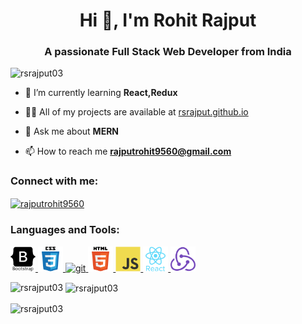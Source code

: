 <h1 align="center">Hi 👋, I'm Rohit Rajput</h1>
<h3 align="center">A passionate Full Stack Web Developer from India</h3>

<p align="left"> <img src="https://komarev.com/ghpvc/?username=rsrajput03&label=Profile%20views&color=0e75b6&style=flat" alt="rsrajput03" /> </p>

- 🌱 I’m currently learning **React,Redux**

- 👨‍💻 All of my projects are available at [rsrajput.github.io](rsrajput.github.io)

- 💬 Ask me about **MERN**

- 📫 How to reach me **rajputrohit9560@gmail.com**

<h3 align="left">Connect with me:</h3>
<p align="left">
<a href="https://linkedin.com/in/rajputrohit9560" target="blank"><img align="center" src="https://raw.githubusercontent.com/rahuldkjain/github-profile-readme-generator/master/src/images/icons/Social/linked-in-alt.svg" alt="rajputrohit9560" height="30" width="40" /></a>
</p>

<h3 align="left">Languages and Tools:</h3>
<p align="left"> <a href="https://getbootstrap.com" target="_blank" rel="noreferrer"> <img src="https://raw.githubusercontent.com/devicons/devicon/master/icons/bootstrap/bootstrap-plain-wordmark.svg" alt="bootstrap" width="40" height="40"/> </a> <a href="https://www.w3schools.com/css/" target="_blank" rel="noreferrer"> <img src="https://raw.githubusercontent.com/devicons/devicon/master/icons/css3/css3-original-wordmark.svg" alt="css3" width="40" height="40"/> </a> <a href="https://git-scm.com/" target="_blank" rel="noreferrer"> <img src="https://www.vectorlogo.zone/logos/git-scm/git-scm-icon.svg" alt="git" width="40" height="40"/> </a> <a href="https://www.w3.org/html/" target="_blank" rel="noreferrer"> <img src="https://raw.githubusercontent.com/devicons/devicon/master/icons/html5/html5-original-wordmark.svg" alt="html5" width="40" height="40"/> </a> <a href="https://developer.mozilla.org/en-US/docs/Web/JavaScript" target="_blank" rel="noreferrer"> <img src="https://raw.githubusercontent.com/devicons/devicon/master/icons/javascript/javascript-original.svg" alt="javascript" width="40" height="40"/> </a> <a href="https://reactjs.org/" target="_blank" rel="noreferrer"> <img src="https://raw.githubusercontent.com/devicons/devicon/master/icons/react/react-original-wordmark.svg" alt="react" width="40" height="40"/> </a> <a href="https://redux.js.org" target="_blank" rel="noreferrer"> <img src="https://raw.githubusercontent.com/devicons/devicon/master/icons/redux/redux-original.svg" alt="redux" width="40" height="40"/> </a> </p>

<p><img align="left" src="https://github-readme-stats.vercel.app/api/top-langs?username=rsrajput03&show_icons=true&locale=en&layout=compact" alt="rsrajput03" /></p>

<p>&nbsp;<img align="center" src="https://github-readme-stats.vercel.app/api?username=rsrajput03&show_icons=true&locale=en" alt="rsrajput03" /></p>

<p><img align="center" src="https://github-readme-streak-stats.herokuapp.com/?user=rsrajput03&" alt="rsrajput03" /></p>

